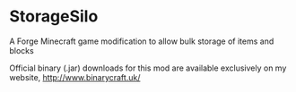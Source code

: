 # StorageSilo
A Forge Minecraft game modification to allow bulk storage of items and blocks

Official binary (.jar) downloads for this mod are available exclusively on my website, http://www.binarycraft.uk/
